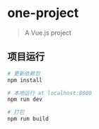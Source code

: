 # one-project

> A Vue.js project

## 项目运行

``` bash
# 更新依赖包
npm install

# 本地运行 at localhost:8080
npm run dev

# 打包
npm run build
